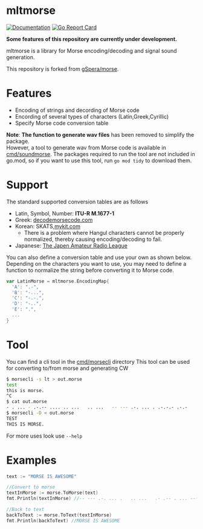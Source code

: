 mltmorse
========
[![Documentation](https://godoc.org/github.com/Kipprotor/mltmorse?status.svg)](http://godoc.org/github.com/Kipprotor/mltmorse)
[![Go Report Card](https://goreportcard.com/badge/github.com/Kipprotor/mltmorse)](https://goreportcard.com/report/github.com/Kipprotor/mltmorse)

**Some features of this repository are currently under development.**

mltmorse is a library for Morse encoding/decoding and signal sound generation.

This repository is forked from [gSpera/morse](https://github.com/gSpera/morse).

Features
========
- Encoding of strings and decording of Morse code
- Encording of several types of characters (Latin,Greek,Cyrillic)
- Specify Morse code conversion table

**Note**: **The function to generate wav files** has been removed to simplify the package.<br>
However, a tool to generate wav from Morse code is available in [cmd/soundmorse](cmd/soundmorse).
The packages required to run the tool are not included in go.mod, so if you want to use this tool, run `go mod tidy` to download them.

Support
=======
The standard supported conversion tables are as follows

- Latin, Symbol, Number: **ITU-R M.1677-1**
- Greek: [decodemorsecode.com](https://decodemorsecode.com/greek-alphabet/)
- Korean: SKATS,[mykit.com](https://www.mykit.com/kor/ele/morse.htm)
  - There is a problem where Hangul characters cannot be properly normalized, thereby causing encoding/decoding to fail.
- Japanese: [The Japen Amateur Radio League ](https://www.jarl.org/Japanese/A_Shiryo/A-C_Morse/morse.htm)

You can also define a conversion table and use your own as shown below. 
Depending on the characters you want to use, you may need to define a function to normalize the string before converting it to Morse code.
```go
var LatinMorse = mltmorse.EncodingMap{
  'A': ".-",
  'B': "-...",
  'C': "-.-.",
  'D': "-..",
  'E': ".",
  ...
}
```

Tool
====
You can find a cli tool in the [cmd/morsecli](cmd/morsecli) directory
This tool can be used for converting to/from morse and generating CW
```bash
$ morsecli -s lt > out.morse
test
this is morse.
^C
$ cat out.morse
- . ... - .-.-- .... .. ...   .. ...   -- --- .-. ... . .-.-.- .-.-
$ morsecli -D < out.morse
TEST
THIS IS MORSE.
```
For more uses look use `--help`

Examples
========
```go
text := "MORSE IS AWESOME"

//Convert to morse
textInMorse := morse.ToMorse(text)
fmt.Println(textInMorse) //-- --- .-. ... .   .. ...   .- .-- . ... --- -- .

//Back to text
backToText := morse.ToText(textInMorse)
fmt.Println(backToText) //MORSE IS AWESOME
```
